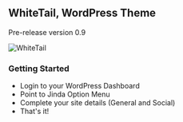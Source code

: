 ## WhiteTail, WordPress Theme
Pre-release version 0.9

![WhiteTail](http://img.ihere.org/uploads/040c091068.png)

### Getting Started
* Login to your WordPress Dashboard
* Point to Jinda Option Menu
* Complete your site details (General and Social)
* That's it!
